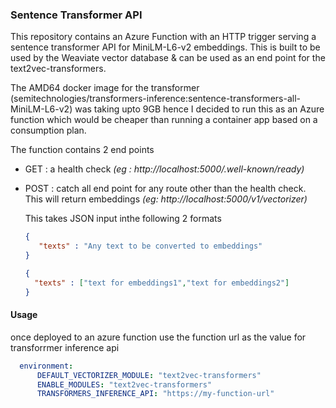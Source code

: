 
### Sentence Transformer API

This repository contains an Azure Function with an HTTP trigger serving a sentence transformer API for MiniLM-L6-v2 embeddings. 
This is built to be used by the Weaviate vector database & can be used as an end point for the text2vec-transformers. 

The AMD64 docker image for the transformer (semitechnologies/transformers-inference:sentence-transformers-all-MiniLM-L6-v2) was taking
upto 9GB hence I decided to run this as an Azure function which would be cheaper than running a container app based on a consumption plan.

The function contains 2 end points 

-   GET : a health check    _(eg : http://localhost:5000/.well-known/ready)_
-   POST : catch all end point for any route other than the health check. This will return embeddings _(eg: http://localhost:5000/v1/vectorizer)_
  
    This takes JSON input inthe following 2 formats

    ```json
    {
       "texts" : "Any text to be converted to embeddings"
    }
    ```

     ```json
    {
       "texts" : ["text for embeddings1","text for embeddings2"]
    }
    ```

#### Usage
once deployed to an azure function use the function url as the value for transforrmer inference api 

```yaml
  environment:
      DEFAULT_VECTORIZER_MODULE: "text2vec-transformers"
      ENABLE_MODULES: "text2vec-transformers"
      TRANSFORMERS_INFERENCE_API: "https://my-function-url"
```

